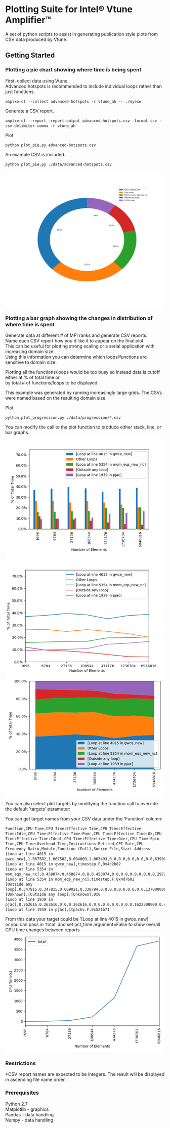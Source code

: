 # Plotting Suite for Intel® Vtune Amplifier™

A set of python scripts to assist in generating publication style plots from CSV data produced by Vtune.

## Getting Started

### Plotting a pie chart showing where time is being spent
First, collect data using Vtune.  
Advanced hotspots is recommended to include individual loops rather than just functions.  

```
amplxe-cl --collect advanced-hotspots -r vtune_ah -- ./myexe
```

Generate a CSV report.  
```
amplxe-cl --report -report-output advanced-hotspots.csv -format csv -csv-delimiter comma -r vtune_ah
```

Plot  
```
python plot_pie.py advanced-hotspots.csv
```

An example CSV is included.  
```
python plot_pie.py ./data/advanced-hotspots.csv
```
![Image](./examples/advanced-hotspots-pie.png)

### Plotting a bar graph showing the changes in distribution of where time is spent
Generate data at different # of MPI ranks and generate CSV reports.  
Name each CSV report how you'd like it to appear on the final plot.  
This can be useful for plotting strong scaling or a serial application with increasing domain size.  
Using this information you can determine which loops/functions are sensitive to domain size.

Plotting all the functions/loops would be too busy so instead data is cutoff either at % of total time or  
by total # of functions/loops to be displayed.


This example was generated by running increasingly large grids. The CSVs were named based on the resulting domain size.  

Plot
```
python plot_progression.py ./data/progression/*.csv
```

You can modify the call to the plot function to produce either stack, line, or bar graphs.  
![Image](./examples/progression.png)
![Image](./examples/progression-line.png)
![Image](./examples/progression-stack.png)

You can also select plot targets by modifying the function call to override the default 'targets' parameter:  


You can get target names from your CSV data under the 'Function' column:
```
Function,CPU Time,CPU Time:Effective Time,CPU Time:Effective Time:Idle,CPU Time:Effective Time:Poor,CPU Time:Effective Time:Ok,CPU Time:Effective Time:Ideal,CPU Time:Effective Time:Over,CPU Time:Spin Time,CPU Time:Overhead Time,Instructions Retired,CPI Rate,CPU Frequency Ratio,Module,Function (Full),Source File,Start Address  
[Loop at line 4015 in gwce_new],1.067502,1.067502,0.004009,1.063493,0.0,0.0,0.0,0.0,0.0,6390000000,0.411972,0.988732,adcirc_og,[Loop at line 4015 in gwce_new],timestep.F,0x4c2b82  
[Loop at line 5354 in mom_eqs_new_nc],0.458074,0.458074,0.0,0.458074,0.0,0.0,0.0,0.0,0.0,2972500000,0.383516,0.997812,adcirc_og,[Loop at line 5354 in mom_eqs_new_nc],timestep.F,0x4d7602  
[Outside any loop],0.347815,0.347815,0.009021,0.338794,0.0,0.0,0.0,0.0,0.0,1370000000,0.627737,0.991354,[Unknown],[Outside any loop],[Unknown],0x0  
[Loop at line 1939 in pjac],0.262616,0.262616,0.0,0.262616,0.0,0.0,0.0,0.0,0.0,1622500000,0.403698,1.000000,adcirc_og,[Loop at line 1939 in pjac],itpackv.F,0x521b71  
```
From this data your target could be '[Loop at line 4015 in gwce_new]'  
or you can pass in 'total' and set pct_time argument=False to show overall CPU time changes between reports
![Image](./examples/progression-total.png)


### Restrictions
*CSV report names are expected to be integers. The result will be displayed in ascending file name order.



### Prerequisites

Python 2.7  
Matplotlib - graphics  
Pandas - data handling  
Numpy - data handling  
